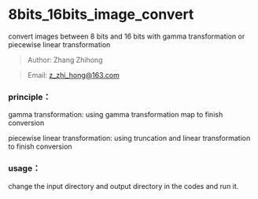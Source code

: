# 8bits_16bits_image_convert
convert images between 8 bits and 16 bits with gamma transformation or piecewise linear transformation

> Author: Zhang Zhihong

> Email: z_zhi_hong@163.com

### principle：
gamma transformation: using  gamma transformation map to finish conversion

piecewise linear transformation: using truncation and linear transformation to finish conversion

### usage：
change the input directory and output directory in the codes and run it.

